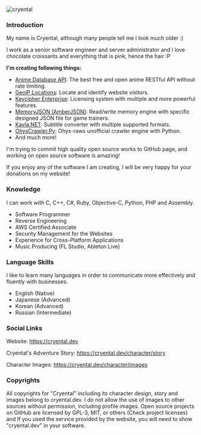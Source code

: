 ![cryental](https://user-images.githubusercontent.com/44664655/120077798-f7041280-c0cd-11eb-9154-c2966ebddf51.png)

### Introduction

My name is Cryental, although many people tell me I look much older :)

I work as a senior software engineer and server administrator and I love chocolate croissants and everything that is pink, hence the hair :P

**I'm creating following things:**

- [Anime Database API](https://cryental.dev/services/anime/api/): The best free and open anime RESTful API without rate limiting.
- [GeoIP Locations](https://cryental.dev/services/geolocation/): Locate and identify website visitors.
- [Keycipher Enterprise](https://cryental.dev/services/licensing/): Licensing system with multiple and more powerful features.
- [MemoryJSON (AmberJSON)](https://github.com/Cryental/MemoryJSON): Read/write memory engine with specific designed JSON file for game trainers.
- [Kayla.NET](https://github.com/Cryental/Kayla.NET): Subtitle converter with multiple supported formats.
- [OhysCrawler.Py](https://github.com/Cryental/OhysCrawler.Py): Ohys-raws unofficial crawler engine with Python.
- And much more!

I'm trying to commit high quality open source works to GitHub page, and working on open source software is amazing!

If you enjoy any of the software I am creating, I will be very happy for your donations on my website!


### Knowledge

I can work with C, C++, C#, Ruby, Objective-C, Python, PHP and Assembly.

- Software Programmer
- Reverse Engineering
- AWS Certified Associate
- Security Management for the Websites
- Experience for Cross-Platform Applications
- Music Producing (FL Studio, Ableton Live)


### Language Skills

I like to learn many languages in order to communicate more effectively and fluently with businesses.

- English (Native)
- Japanese (Advanced)
- Korean (Advanced)
- Russian (Intermediate)


### Social Links

Website: https://cryental.dev

Cryental's Adventure Story: https://cryental.dev/character/story

Character Images: https://cryental.dev/character/images


### Copyrights
All copyrights for "Cryental" including its character design, story and images belong to cryental.dev. I do not allow the use of images to other sources without permission, including profile images. Open source projects on GitHub are licensed by GPL-3, MIT, or others (Check project licenses) and If you used the service provided by the website, you will need to show "cryental.dev" in your software.
